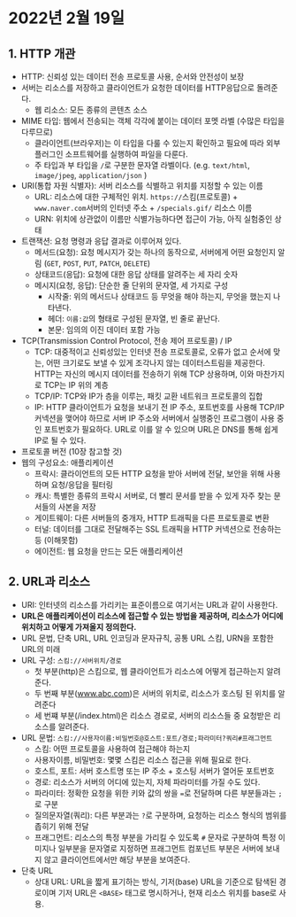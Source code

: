 # 2022년 2월 19일

## 1. HTTP 개관

- HTTP: 신뢰성 있는 데이터 전송 프로토콜 사용, 순서와 안전성이 보장
- 서버는 리소스를 저장하고 클라이언트가 요청한 데이터를 HTTP응답으로 돌려준다.
    - 웹 리소스: 모든 종류의 콘텐츠 소스
- MIME 타입: 웹에서 전송되는 객체 각각에 붙이는 데이터 포멧 라벨 (수많은 타입을 다루므로)
    - 클라이언트(브라우저)는 이 타입을 다룰 수 있는지 확인하고 필요에 따라 외부 플러그인 소프트웨어를 실행하여 파일을 다룬다.
    - 주 타입과 부 타입을 `/`로 구분한 문자열 라벨이다. (e.g. `text/html`, `image/jpeg`, `application/json` )
- URI(통합 자원 식별자): 서버 리소스를 식별하고 위치를 지정할 수 있는 이름
    - URL: 리소스에 대한 구체적인 위치. `https://`스킴(프로토콜) + `www.naver.com`서버의 인터넷 주소 + `/specials.gif/` 리소스 이름
    - URN: 위치에 상관없이 이름만 식별가능하다면 접근이 가능, 아직 실험중인 상태
- 트랜잭션: 요청 명령과 응답 결과로 이루어져 있다.
    - 메서드(요청): 요청 메시지가 갖는 하나의 동작으로, 서버에게 어떤 요청인지 알림 (`GET`, `POST`, `PUT`, `PATCH`, `DELETE`)
    - 상태코드(응답): 요청에 대한 응답 상태를 알려주는 세 자리 숫자
    - 메시지(요청, 응답): 단순한 줄 단위의 문자열, 세 가지로 구성
        - 시작줄: 위의 메서드나 상태코드 등 무엇을 해야 하는지, 무엇을 했는지 나타낸다.
        - 헤더: `이름:값`의 형태로 구성된 문자열, 빈 줄로 끝난다.
        - 본문: 임의의 이진 데이터 포함 가능
- TCP(Transmission Control Protocol, 전송 제어 프로토콜) / IP
    - TCP: 대중적이고 신뢰성있는 인터넷 전송 프로토콜로, 오류가 없고 순서에 맞는, 어떤 크기로도 보낼 수 있게 조각나지 않는 데이터스트림을 제공한다. HTTP는 자신의 메시지 데이터를 전송하기 위해 TCP 상용하며, 이와 마찬가지로 TCP는 IP 위의 계층
    - TCP/IP: TCP와 IP가 층을 이루는, 패킷 교환 네트워크 프로토콜의 집합
    - IP: HTTP 클라이언트가 요청을 보내기 전 IP 주소, 포트번호를 사용해 TCP/IP 커넥션을 맺어야 하므로 서버 IP 주소와 서버에서 실행중인 프로그램이 사용 중인 포트번호가 필요하다. URL로 이를 알 수 있으며 URL은 DNS를 통해 쉽게 IP로 될 수 있다.
- 프로토콜 버전 (10장 참고할 것)
- 웹의 구성요소: 애플리케이션
    - 프락시: 클라이언트의 모든 HTTP 요청을 받아 서버에 전달, 보안을 위해 사용하며 요청/응답을 필터링
    - 캐시: 특별한 종류의 프락시 서버로, 더 빨리 문서를 받을 수 있게 자주 찾는 문서들의 사본을 저장
    - 게이트웨이: 다른 서버들의 중개자, HTTP 트래픽을 다른 프로토콜로 변환
    - 터널: 데이터를 그대로 전달해주는 SSL 트래픽을 HTTP 커넥션으로 전송하는 등 (이해못함)
    - 에이전트: 웹 요청을 만드는 모든 애플리케이션

## 2. URL과 리소스

- URI: 인터넷의 리소스를 가리키는 표준이름으로 여기서는 URL과 같이 사용한다.
- **URL은 애플리케이션이 리소스에 접근할 수 있는 방법을 제공하며, 리소스가 어디에 위치하고 어떻게 가져올지 정의한다.**
- URL 문법, 단축 URL, URL 인코딩과 문자규칙, 공통 URL 스킴, URN을 포함한 URL의 미래
- URL 구성: `스킴://서버위치/경로`
    - 첫 부분(http)은 스킴으로, 웹 클라이언트가 리소스에 어떻게 접근하는지 알려준다.
    - 두 번째 부분(www.abc.com)은 서버의 위치로, 리소스가 호스팅 된 위치를 알려준다
    - 세 번쨰 부분(/index.html)은 리소스 경로로, 서버의 리소스들 중 요청받은 리소스를 알려준다.
- URL 문법: `스킴://사용자이름:비밀번호@호스트:포트/경로;파라미터?쿼리#프래그먼트`
    - 스킴: 어떤 프로토콜을 사용하여 접근해야 하는지
    - 사용자이름, 비밀번호: 몇몇 스킴은 리소스 접근을 위해 필요로 한다.
    - 호스트, 포트: 서버 호스트명 또는 IP 주소 + 호스팅 서버가 열어둔 포트번호
    - 경로: 리소스가 서버의 어디에 있는지, 자체 파라미터를 가질 수도 있다.
    - 파라미터: 정확한 요청을 위한 키와 값의 쌍을 `=`로 전달하며 다른 부분들과는 `;`로 구분
    - 질의문자열(쿼리): 다른 부분과는 `?`로 구분하며, 요청하는 리소스 형식의 범위를 좁히기 위해 전달
    - 프래그먼트: 리소스의 특정 부분을 가리킬 수 있도록 `#` 문자로 구분하여 특정 이미지나 일부분을 문자열로 지정하면 프래그먼트 컴포넌트 부분은 서버에 보내지 않고 클라이언트에서만 해당 부분을 보여준다.
- 단축 URL
    - 상대 URL: URL을 짧게 표기하는 방식, 기저(base) URL을 기준으로 탐색된 경로이며 기저 URL은 `<BASE>` 태그로 명시하거나, 현재 리소스 위치를 base로 사용.
